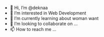 - 👋 Hi, I’m @deknaa
- 👀 I’m interested in Web Development
- 🌱 I’m currently learning about woman want
- 💞️ I’m looking to collaborate on ...
- 📫 How to reach me ...

<!---
deknaa/deknaa is a ✨ special ✨ repository because its `README.md` (this file) appears on your GitHub profile.
You can click the Preview link to take a look at your changes.
--->
